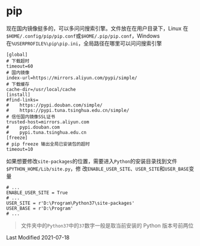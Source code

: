 # pip

现在国内镜像挺多的，可以多问问搜索引擎。文件放在在用户目录下，Linux
在`$HOME/.config/pip/pip.conf`或`$HOME/.pip/pip.conf`，Windows 在`%USERPROFILE%\pip\pip.ini`，全局路径在哪里可以问问搜索引擎

```
[global]
# 下载超时
timeout=60
# 国内镜像
index-url=https://mirrors.aliyun.com/pypi/simple/
# 下载缓存
cache-dir=/usr/local/cache
[install]
#find-links=
#    https://pypi.douban.com/simple/
#    https://pypi.tuna.tsinghua.edu.cn/simple/
# 信任国内镜像SSL证书
trusted-host=mirrors.aliyun.com
#    pypi.douban.com
#    pypi.tuna.tsinghua.edu.cn
[freeze]
# pip freeze 输出全局已安装包的超时
timeout=10
```

如果想要修改`site-packages`的位置，需要进入`Python`的安装目录找到文件`$PYTHON_HOME/Lib/site.py`，修
改`ENABLE_USER_SITE`、`USER_SITE`和`USER_BASE`变量

```
# ...
ENABLE_USER_SITE = True
# ...
USER_SITE = r'D:\Program\Python37\site-packages'
USER_BASE = r'D:\Program'
# ...
```

>文件夹中的`Python37`中的`37`数字一般是取当前安装的 Python 版本号前两位

Last Modified 2021-07-18
